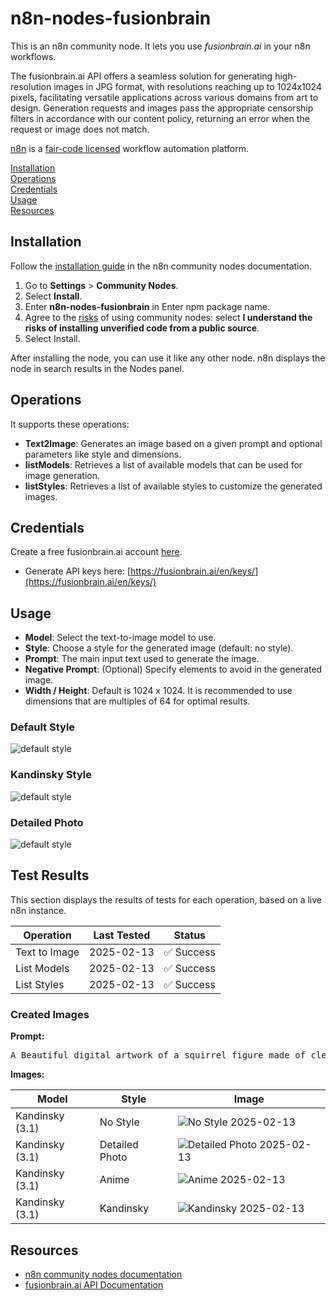 # n8n-nodes-fusionbrain

This is an n8n community node. It lets you use _fusionbrain.ai_ in your n8n workflows.

The fusionbrain.ai API offers a seamless solution for generating high-resolution images in JPG format, with resolutions
reaching up to 1024x1024 pixels, facilitating versatile applications across various domains from art to design.
Generation requests and images pass the appropriate censorship filters in accordance with our content policy, returning
an error when the request or image does not match.

[n8n](https://n8n.io/) is a [fair-code licensed](https://docs.n8n.io/reference/license/) workflow automation platform.

[Installation](#installation)  
[Operations](#operations)  
[Credentials](#credentials)  
[Usage](#usage)  
[Resources](#resources)

## Installation

Follow the [installation guide](https://docs.n8n.io/integrations/community-nodes/installation/) in the n8n community
nodes documentation.

1. Go to **Settings** > **Community Nodes**.
2. Select **Install**.
3. Enter **n8n-nodes-fusionbrain** in Enter npm package name.
4. Agree to the [risks](https://docs.n8n.io/integrations/community-nodes/risks/) of using community nodes: select **I
	 understand the risks of installing unverified code from a public source**.
5. Select Install.

After installing the node, you can use it like any other node. n8n displays the node in search results in the Nodes
panel.

## Operations

It supports these operations:

* **Text2Image**: Generates an image based on a given prompt and optional parameters like style and dimensions.
* **listModels**: Retrieves a list of available models that can be used for image generation.
* **listStyles**: Retrieves a list of available styles to customize the generated images.

## Credentials

Create a free fusionbrain.ai account [here](https://fusionbrain.ai/en/).

* Generate API keys here: [https://fusionbrain.ai/en/keys/](https://fusionbrain.ai/en/keys/)

## Usage

* **Model**: Select the text-to-image model to use.
* **Style**: Choose a style for the generated image (default: no style).
* **Prompt**: The main input text used to generate the image.
* **Negative Prompt**: (Optional) Specify elements to avoid in the generated image.
* **Width / Height**: Default is 1024 x 1024. It is recommended to use dimensions that are multiples of 64 for optimal
	results.

### Default Style

![default style](img/style-default.png)

### Kandinsky Style

![default style](img/style-kandinsky.png)

### Detailed Photo

![default style](img/style-detailed-photo.png)

## Test Results

This section displays the results of tests for each operation, based on a live n8n instance.

| Operation     | Last Tested                                        | Status                                              |
|---------------|----------------------------------------------------|-----------------------------------------------------|
| Text to Image | <span id="test-text2image-date">2025-02-13</span>  | <span id="test-text2image-status">✅ Success</span>  |
| List Models   | <span id="test-list-models-date">2025-02-13</span> | <span id="test-list-models-status">✅ Success</span> |
| List Styles   | <span id="test-list-styles-date">2025-02-13</span> | <span id="test-list-styles-status">✅ Success</span> |

### Created Images

**Prompt:**
<pre id="test-text2image-prompt">A Beautiful digital artwork of a squirrel figure made of clear water, in style by Dan Mumford, Cyril Rolando and M.W Kaluta,</pre>

**Images:**

| Model           | Style          | Image                                                                                                                             |
|-----------------|----------------|-----------------------------------------------------------------------------------------------------------------------------------|
| Kandinsky (3.1) | No Style       | <span id="test-text2image-no-style-image">![No Style 2025-02-13](img/testresuls/2025-02-13-no-style.jpg)</span>                   |
| Kandinsky (3.1) | Detailed Photo | <span id="test-text2image-detailed-photo-image">![Detailed Photo 2025-02-13](img/testresuls/2025-02-13-detailed-photo.jpg)</span> |
| Kandinsky (3.1) | Anime          | <span id="test-text2image-anime-image">![Anime 2025-02-13](img/testresuls/2025-02-13-anime.jpg)</span>                            |
| Kandinsky (3.1) | Kandinsky      | <span id="test-text2image-kandinsky-image">![Kandinsky 2025-02-13](img/testresuls/2025-02-13-kandinsky.jpg)</span>                |

## Resources

* [n8n community nodes documentation](https://docs.n8n.io/integrations/community-nodes/)
* [fusionbrain.ai API Documentation](https://fusionbrain.ai/docs/en/doc/api-dokumentaciya/)
